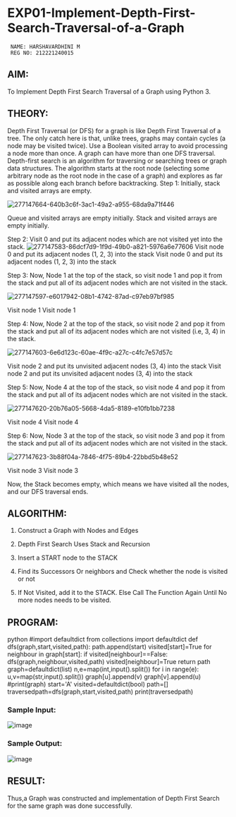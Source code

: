 # EXP01-Implement-Depth-First-Search-Traversal-of-a-Graph
```
 NAME: HARSHAVARDHINI M
 REG NO: 212221240015
```
## AIM:
To Implement Depth First Search Traversal of a Graph using Python 3.

## THEORY:
Depth First Traversal (or DFS) for a graph is like Depth First Traversal of a tree. The only catch here is that, unlike trees, graphs may contain cycles (a node may be visited twice). Use a Boolean visited array to avoid processing a node more than once. A graph can have more than one DFS traversal. Depth-first search is an algorithm for traversing or searching trees or graph data structures. The algorithm starts at the root node (selecting some arbitrary node as the root node in the case of a graph) and explores as far as possible along each branch before backtracking. Step 1: Initially, stack and visited arrays are empty.

![277147664-640b3c6f-3ac1-49a2-a955-68da9a71f446](https://github.com/Aashima02/AI01-Implement-Depth-First-Search-Traversal-of-a-Graph/assets/93427086/8155d09b-9c4f-429c-98b6-406cf90d5c37)

Queue and visited arrays are empty initially. Stack and visited arrays are empty initially. 

Step 2: Visit 0 and put its adjacent nodes which are not visited yet into the stack.
![277147583-86dcf7d9-1f9d-49b0-a821-5976a6e77606](https://github.com/Aashima02/AI01-Implement-Depth-First-Search-Traversal-of-a-Graph/assets/93427086/2bf01474-ae51-4127-b837-a6724e8c3922)
Visit node 0 and put its adjacent nodes (1, 2, 3) into the stack Visit node 0 and put its adjacent nodes (1, 2, 3) into the stack

Step 3: Now, Node 1 at the top of the stack, so visit node 1 and pop it from the stack and put all of its adjacent nodes which are not visited in the stack.

![277147597-e6017942-08b1-4742-87ad-c97eb97bf985](https://github.com/Aashima02/AI01-Implement-Depth-First-Search-Traversal-of-a-Graph/assets/93427086/47b03a0d-18ac-4079-ae4d-cfec8d3bf9a6)

Visit node 1 Visit node 1

Step 4: Now, Node 2 at the top of the stack, so visit node 2 and pop it from the stack and put all of its adjacent nodes which are not visited (i.e, 3, 4) in the stack.

![277147603-6e6d123c-60ae-4f9c-a27c-c4fc7e57d57c](https://github.com/Aashima02/AI01-Implement-Depth-First-Search-Traversal-of-a-Graph/assets/93427086/117d9aae-631e-407f-a919-f53c155dd58a)

Visit node 2 and put its unvisited adjacent nodes (3, 4) into the stack Visit node 2 and put its unvisited adjacent nodes (3, 4) into the stack

Step 5: Now, Node 4 at the top of the stack, so visit node 4 and pop it from the stack and put all of its adjacent nodes which are not visited in the stack.

![277147620-20b76a05-5668-4da5-8189-e10fb1bb7238](https://github.com/Aashima02/AI01-Implement-Depth-First-Search-Traversal-of-a-Graph/assets/93427086/7d5b4d77-912f-4164-9419-522df796703e)

Visit node 4 Visit node 4

Step 6: Now, Node 3 at the top of the stack, so visit node 3 and pop it from the stack and put all of its adjacent nodes which are not visited in the stack.

![277147623-3b88f04a-7846-4f75-89b4-22bbd5b48e52](https://github.com/Aashima02/AI01-Implement-Depth-First-Search-Traversal-of-a-Graph/assets/93427086/daebc0c9-d9d7-4b59-ae0a-59085eab41bb)

Visit node 3 Visit node 3

Now, the Stack becomes empty, which means we have visited all the nodes, and our DFS traversal ends.

## ALGORITHM:

1. Construct a Graph with Nodes and Edges

2. Depth First Search Uses Stack and Recursion

3. Insert a START node to the STACK

4. Find its Successors Or neighbors and Check whether the node is visited or not

5. If Not Visited, add it to the STACK. Else Call The Function Again Until No more nodes needs to be visited.

## PROGRAM:
python
#import defaultdict
from collections import defaultdict
def dfs(graph,start,visited,path):
    path.append(start)
    visited[start]=True
    for neighbour in graph[start]:
        if visited[neighbour]==False:
            dfs(graph,neighbour,visited,path)
            visited[neighbour]=True
    return path
graph=defaultdict(list)
n,e=map(int,input().split())
for i in range(e):
    u,v=map(str,input().split())
    graph[u].append(v)
    graph[v].append(u)
#print(graph)
start='A'
visited=defaultdict(bool)
path=[]
traversedpath=dfs(graph,start,visited,path)
print(traversedpath)


### Sample Input:
![image](https://github.com/Aashima02/AI01-Implement-Depth-First-Search-Traversal-of-a-Graph/assets/93427086/fac182f3-6f35-4b25-b88e-5c33cebda4ed)

### Sample Output:
![image](https://github.com/Aashima02/AI01-Implement-Depth-First-Search-Traversal-of-a-Graph/assets/93427086/c06286a9-fe74-46cb-b5e0-118e4b46ad0f)


## RESULT:
Thus,a Graph was constructed and implementation of Depth First Search for the same graph was done successfully.
